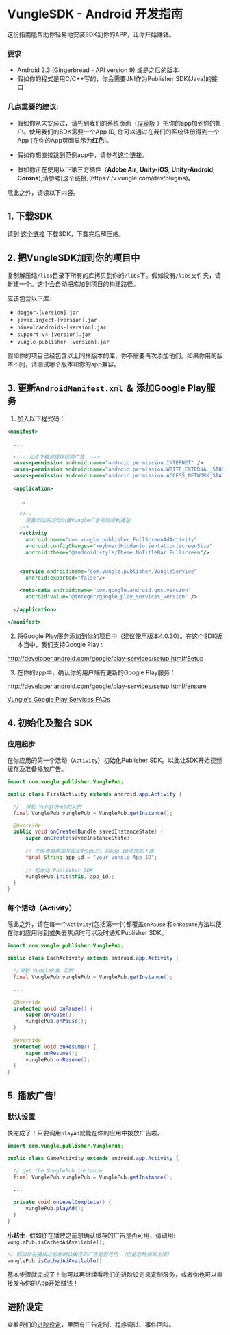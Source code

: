 # VungleSDK - Android 开发指南

这份指南能帮助你轻易地安装SDK到你的APP，让你开始赚钱。

### 要求

* Android 2.3 (Gingerbread - API version 9) 或是之后的版本
* 假如你的程式是用C/C++写的，你会需要JNI作为Publisher SDK(Java)的接口

### 几点重要的建议:

* 假如你从未安装过，请先到我们的系统页面（[仪表板](https://v.vungle.com/dashboard/login) ）把你的app加到你的帐户。使用我们的SDK需要一个App ID, 你可以通过在我们的系统注册得到一个App (在你的App页面显示为**红色**)。

* 假如你想直接跳到范例app中，请参考[这个链接](https://github.com/Vungle/publisher-sample-android)。

* 假如你正在使用以下第三方插件（**Adobe Air**, **Unity-iOS**, **Unity-Android**, **Corona**),请参考[这个链接](https:/ /v.vungle.com/dev/plugins)。

除此之外，请读以下内容。

## 1. 下载SDK

请到 [这个链接](https://v.vungle.com/dev/android) 下载SDK，下载完后解压缩。

## 2. 把VungleSDK加到你的项目中

复制解压缩`/libs`目录下所有的库拷贝到你的`/libs`下。假如没有`/libs`文件夹，请新建一个。这个会自动把库加到项目的构建路径。

应该包含以下库:
* `dagger-[version].jar`
* `javax.inject-[version].jar`
* `nineoldandroids-[version].jar`
* `support-v4-[version].jar`
* `vungle-publisher-[version].jar`

假如你的项目已经包含以上同样版本的库，你不需要再次添加他们。如果你用的版本不同，请测试哪个版本和你的app兼容。


## 3.  更新`AndroidManifest.xml` ＆ 添加Google Play服务

1) 加入以下程式码：

```xml
<manifest>

  ...
  
  <!-- 允许下载和缓存视频广告  -->
  <uses-permission android:name="android.permission.INTERNET" />
  <uses-permission android:name="android.permission.WRITE_EXTERNAL_STORAGE" />
  <uses-permission android:name="android.permission.ACCESS_NETWORK_STATE" />
  
  <application>
  
    ...
    
    <!--
      需要添加的活动以便Vungle广告视频顺利播放
    -->
    <activity
      android:name="com.vungle.publisher.FullScreenAdActivity"
      android:configChanges="keyboardHidden|orientation|screenSize"
      android:theme="@android:style/Theme.NoTitleBar.Fullscreen"/>
    
    
    <service android:name="com.vungle.publisher.VungleService"
      android:exported="false"/>

    <meta-data android:name="com.google.android.gms.version"
      android:value="@integer/google_play_services_version" />
    
  </application>
  
</manifest>
```

2) 将Google Play服务添加到你的项目中（建议使用版本4.0.30）。在这个SDK版本当中，我们支持Google Play :

http://developer.android.com/google/play-services/setup.html#Setup

3) 在你的app中，确认你的用户端有更新的Google Play服务：

http://developer.android.com/google/play-services/setup.html#ensure

[Vungle's Google Play Services FAQs](http://www.vungle.com/google-advertising-id-faqs/)

## 4. 初始化及整合 SDK

### 应用起步

在你应用的第一个活动（`Activity`）初始化Publisher SDK。以此让SDK开始视频缓存及准备播放广告。

```java
import com.vungle.publisher.VunglePub;

public class FirstActivity extends android.app.Activity {

  //  得到 VunglePub的实例
  final VunglePub vunglePub = VunglePub.getInstance();

  @Override
  public void onCreate(Bundle savedInstanceState) {
      super.onCreate(savedInstanceState);
      
      // 在仪表盘添加并设定好app后，将App ID添加到下面
      final String app_id = "your Vungle App ID";
      
      // 初始化 Publisher SDK
      vunglePub.init(this, app_id);
  }
}
```

### 每个活动（Activity）

除此之外，请在每一个`Activity`(包括第一个)都覆盖`onPause` 和`onResume`方法以便在你的应用得到或失去焦点时可以及时通知Publisher SDK。

```java
import com.vungle.publisher.VunglePub;

public class EachActivity extends android.app.Activity {

  //得到 VunglePub 实例
  final VunglePub vunglePub = VunglePub.getInstance();

  ...
  
  @Override
  protected void onPause() {
      super.onPause();
      vunglePub.onPause();
  }
  
  @Override
  protected void onResume() {
      super.onResume();
      vunglePub.onResume();
  }
}
```

## 5. 播放广告!

### 默认设置

快完成了！只要调用`playAd`就能在你的应用中拨放广告啦。
```java
import com.vungle.publisher.VunglePub;

public class GameActivity extends android.app.Activity {

  // get the VunglePub instance
  final VunglePub vunglePub = VunglePub.getInstance();

  ...
  
  private void onLevelComplete() {
      vunglePub.playAd();
  }
}
```

**小贴士-** 假如你在播放之前想确认缓存的广告是否可用，请调用: `vunglePub.isCachedAdAvailable();`
```java
// 假如你在播放之前想确认缓存的广告是否可用 （但是忽略频率上限）
vunglePub.isCachedAdAvailable()
```

基本步骤就完成了！你可以再继续看我们的进阶设定来定制服务，或者你也可以直接发布你的App开始赚钱！
<a name="advancedStartupConfig"></a>

## 进阶设定

查看我们的[进阶设定](https://github.com/Vungle/vungle-resources/blob/master/中文/Android/3.2.x/android-advanced-settings.md)，里面有广告定制、程序调试、事件回叫。
